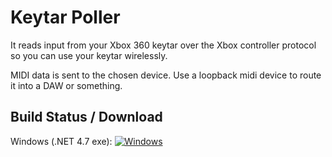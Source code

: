 # Keytar Poller

It reads input from your Xbox 360 keytar over the Xbox controller protocol so you can use your keytar wirelessly.

MIDI data is sent to the chosen device. Use a loopback midi device to route it into a DAW or something.

## Build Status / Download

Windows (.NET 4.7 exe): [![Windows](https://ci.appveyor.com/api/projects/status/3acux00e2hynqud3?svg=true)](https://ci.appveyor.com/project/maxton/keytar/build/artifacts)
